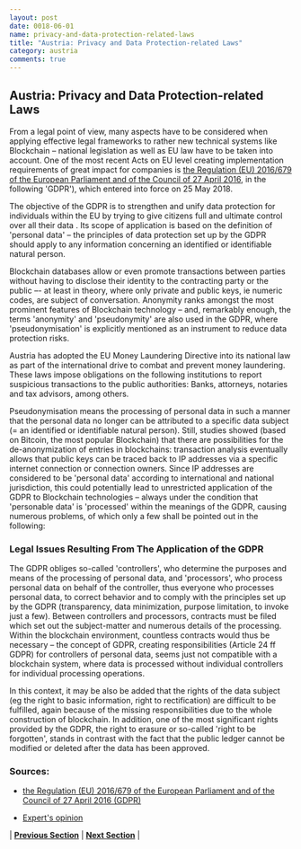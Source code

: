 ```yaml
---
layout: post
date: 0018-06-01
name: privacy-and-data-protection-related-laws
title: "Austria: Privacy and Data Protection-related Laws"
category: austria
comments: true
---
```


## Austria: Privacy and Data Protection-related Laws ##

From a legal point of view, many aspects have to be considered when applying effective legal frameworks to rather new technical systems like Blockchain – national legislation as well as EU law have to be taken into account. One of the most recent Acts on EU level creating implementation requirements of great impact for companies is [the Regulation (EU) 2016/679 of the European Parliament and of the Council of 27 April 2016](https://eur-lex.europa.eu/legal-content/EN/TXT/?uri=uriserv:OJ.L_.2016.119.01.0001.01.ENG), in the following 'GDPR'), which entered into force on 25 May 2018.

The objective of the GDPR is to strengthen and unify data protection for individuals within the EU by trying to give citizens full and ultimate control over all their data . Its scope of application is based on the definition of 'personal data' – the principles of data protection set up by the GDPR should apply to any information concerning an identified or identifiable natural person.
 
Blockchain databases allow or even promote transactions between parties without having to disclose their identity to the contracting party or the public –- at least in theory, where only private and public keys, ie numeric codes, are subject of conversation. Anonymity ranks amongst the most prominent features of Blockchain technology – and, remarkably enough, the terms 'anonymity' and 'pseudonymity' are also used in the GDPR, where 'pseudonymisation' is explicitly mentioned as an instrument to reduce data protection risks.
 
Austria has adopted the EU Money Laundering Directive into its national law as part of the international drive to combat and prevent money laundering. These laws impose obligations on the following institutions to report suspicious transactions to the public authorities: Banks, attorneys, notaries and tax advisors, among others.
 
Pseudonymisation means the processing of personal data in such a manner that the personal data no longer can be attributed to a specific data subject (= an identified or identifiable natural person). Still, studies showed (based on Bitcoin, the most popular Blockchain) that there are possibilities for the de-anonymization of entries in blockchains: transaction analysis eventually allows that public keys can be traced back to IP addresses via a specific internet connection or connection owners. Since IP addresses are considered to be 'personal data' according to international and national jurisdiction, this could potentially lead to unrestricted application of the GDPR to Blockchain technologies – always under the condition that 'personable data' is 'processed' within the meanings of the GDPR, causing numerous problems, of which only a few shall be pointed out in the following:
 
### Legal Issues Resulting From The Application of the GDPR ###
 
The GDPR obliges so-called 'controllers', who determine the purposes and means of the processing of personal data, and 'processors', who process personal data on behalf of the controller, thus everyone who processes personal data, to correct behavior and to comply with the principles set up by the GDPR (transparency, data minimization, purpose limitation, to invoke just a few).
Between controllers and processors, contracts must be filed which set out the subject-matter and numerous details of the processing. Within the blockchain environment, countless contracts would thus be necessary – the concept of GDPR, creating responsibilities (Article 24 ff GDPR) for controllers of personal data, seems just not compatible with a blockchain system, where data is processed without individual controllers for individual processing operations.
 
In this context, it may be also be added that the rights of the data subject (eg the right to basic information, right to rectification) are difficult to be fulfilled, again because of the missing responsibilities due to the whole construction of blockchain. In addition, one of the most significant rights provided by the GDPR, the right to erasure or so-called 'right to be forgotten', stands in contrast with the fact that the public ledger cannot be modified or deleted after the data has been approved.
 
### Sources: ###
- [the Regulation (EU) 2016/679 of the European Parliament and of the Council of 27 April 2016 (GDPR)](https://eur-lex.europa.eu/legal-content/EN/TXT/?uri=uriserv:OJ.L_.2016.119.01.0001.01.ENG)
 
- [Expert's opinion](http://www.discover-cee.com/general-data-protection-regulation-and-blockchain-technology/)



| **[Previous Section](https://neo-project.github.io/global-blockchain-compliance-hub//austria/austria-securities-related-laws.html)** | **[Next Section](https://neo-project.github.io/global-blockchain-compliance-hub//austria/austria-final-liability.html)** |
